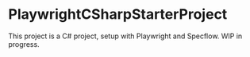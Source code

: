 # PlaywrightCSharpStarterProject

This project is a C# project, setup with Playwright and Specflow. WIP in progress.

